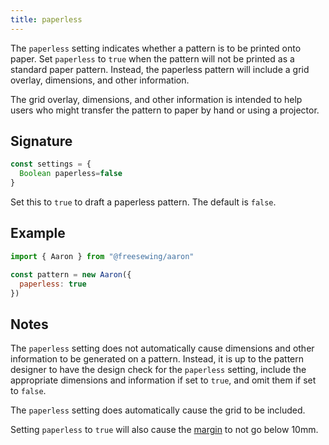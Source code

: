 ```yaml
---
title: paperless
---
```


The `paperless` setting indicates whether a pattern is to be printed onto paper.
Set `paperless` to `true` when the pattern will not be printed as a standard paper pattern.
Instead, the paperless pattern will include a grid overlay, dimensions, and
other information.

The grid overlay, dimensions, and other information is intended to help users
who might transfer the pattern to paper by hand or using a projector.

## Signature

```js
const settings = {
  Boolean paperless=false
}
```

Set this to `true` to draft a paperless pattern. The default is `false`.

## Example

```js
import { Aaron } from "@freesewing/aaron"

const pattern = new Aaron({
  paperless: true
})
```

## Notes

The `paperless` setting does not automatically cause dimensions
and other information to be generated on a pattern.
Instead, it is up to the pattern designer to have the design
check for the `paperless` setting,
include the appropriate dimensions and information if set to `true`,
and omit them if set to `false`.

The `paperless` setting does automatically cause the grid to be included.

Setting `paperless` to `true` will also cause the [margin](/reference/settings/margin) to not go below 10mm.
